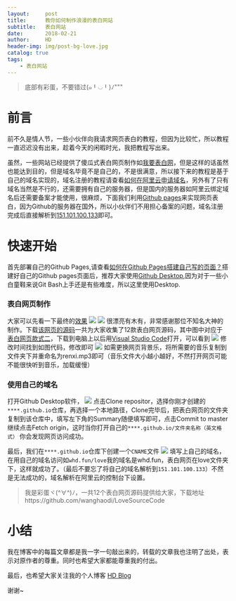 ```yaml
---
layout:     post
title:      教你如何制作浪漫的表白网站
subtitle:   表白网站
date:       2018-02-21
author:     HD
header-img: img/post-bg-love.jpg
catalog: true
tags:
    - 表白网站
---
```



>底部有彩蛋，不要错过(๑╹◡╹)ﾉ"""

# 前言
前不久是情人节，一些小伙伴向我请求网页表白的教程，但因为比较忙，所以教程一直迟迟没有出来，趁着今天的闲暇时光，我把教程写出来。

虽然，一些网站已经提供了傻瓜式表白网页制作如[我要表白网][1]，但是这样的话虽然也能达到目的，但是域名毕竟不是自己的，不是很满意，所以接下来的教程是基于自己的域名实现的，域名注册的教程请查看[如何在阿里云申请域名][2]，另外有了只有域名当然是不行的，还需要拥有自己的服务器，但是国内的服务器如阿里云绑定域名后还需要备案才能使用，很麻烦，下面我们利用[Github pages][3]来实现网页表白，因为Github的服务器在国外，所以小伙伴们不用担心备案的问题，域名注册完成后直接解析到[151.101.100.133][4]即可。

# 快速开始

首先部署自己的Github Pages,请查看[如何在Github Pages搭建自己写的页面？][5]搭建好自己的Github pages页面后，推荐大家使用[Github Desktop][6],因为对于一些小白童鞋来说Git Bash上手还是有些难度，所以这里使用Desktop.

### 表白网页制作

大家可以先看一下最终的[效果][7]
![][8]
![][9]
很漂亮有木有，非常感谢那位不知名大神的制作。下载[该网页的源码][10]一共为大家收集了12款表白网页源码，其中图中对应于[表白网页款式二][11]，下载到电脑上以后用[Visual Studio Code][12]打开，可以看到
![][13]
修改时间找到如图代码，修改即可
![][14]
如需更换网页背景乐，将所需要的音乐复制到文件夹下并重命名为renxi.mp3即可（音乐文件大小越小越好，不然打开网页可能不能很快听到音乐，加载缓慢）

### 使用自己的域名

打开Github Desktop软件，
![][15]
点击Clone repositor，选择你刚才创建的`****.github.io`仓库，再选择一个本地路径，Clone完毕后，把表白网页的文件夹复制到该仓库中，填写左下角的Summary随便填写即可，点击Commit to master 继续点击Fetch origin，这时当你打开自己的`****.github.io/文件夹名称（英文格式）`
你会发现网页访问成功。

最后，我们在`****.github.io`仓库下创建一个`CNAME`文件
![][16]
填写上自己的域名，在用自己的域名访问如`whd.fun/love`我的域名是whd.fun，表白网页在love文件夹下，这样就成功了。（最后不要忘了将自己的域名解析到`151.101.100.133`）不然是无法成功的，域名解析在阿里云的控制台下设置。

> 我是彩蛋ヾ(^∀^)ﾉ，一共12个表白网页源码提供给大家，下载地址https://github.com/wanghaodi/LoveSourceCode


# 小结

我在博客中的每篇文章都是我一字一句敲出来的，转载的文章我也注明了出处，表示对原作者的尊重。同时也希望大家都能尊重我的付出。

最后，也希望大家关注我的个人博客 [HD Blog][17]

谢谢~


[1]: http://www.51bbw.cn/
[2]: https://jingyan.baidu.com/article/39810a239b14f5b636fda622.html
[3]: https://pages.github.com/36fda622.html
[4]: http://151.101.100.133
[5]: https://www.cnblogs.com/lijiayi/p/githubpages.html
[6]: https://desktop.github.com/
[7]: https://whdi.top/love

[8]: http://ww1.sinaimg.cn/large/6712cbb1ly1foo8xav9zuj221q180dgh.jpg
[9]: http://ww1.sinaimg.cn/large/6712cbb1ly1foo8yu6hljj221q180e81.jpg
[10]: https://github.com/wanghaodi/LoveSourceCode
[11]: https://github.com/wanghaodi/LoveSourceCode/tree/master/%E8%A1%A8%E7%99%BD%E7%BD%91%E9%A1%B5%E6%AC%BE%E5%BC%8F%E4%BA%8C%E6%BA%90%E7%A0%81
[12]: https://code.visualstudio.com/
[13]: http://ww1.sinaimg.cn/large/6712cbb1ly1foo9fshb0ij21se0uggsg.jpg
[14]: http://ww1.sinaimg.cn/large/6712cbb1ly1foo9gnbv99j21dt0o0q5r.jpg
[15]: http://ww1.sinaimg.cn/large/6712cbb1ly1foo9qa64ixj21480rq0x2.jpg
[16]: http://ww1.sinaimg.cn/large/6712cbb1ly1foo9z8d5boj239m0sqwm9.jpg
[17]: https://whdi.top
